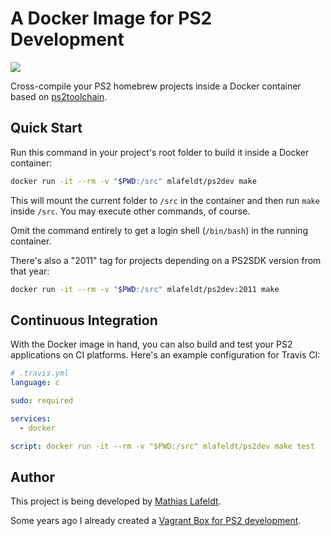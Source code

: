 # A Docker Image for PS2 Development

[![](https://images.microbadger.com/badges/image/mlafeldt/ps2dev.svg)](https://microbadger.com/images/mlafeldt/ps2dev)

Cross-compile your PS2 homebrew projects inside a Docker container based on
[ps2toolchain](https://github.com/ps2dev/ps2toolchain).

## Quick Start

Run this command in your project's root folder to build it inside a Docker
container:

```bash
docker run -it --rm -v "$PWD:/src" mlafeldt/ps2dev make
```

This will mount the current folder to `/src` in the container and then run
`make` inside `/src`. You may execute other commands, of course.

Omit the command entirely to get a login shell (`/bin/bash`) in the running
container.

There's also a "2011" tag for projects depending on a PS2SDK version from that
year:

```bash
docker run -it --rm -v "$PWD:/src" mlafeldt/ps2dev:2011 make
```

## Continuous Integration

With the Docker image in hand, you can also build and test your PS2 applications
on CI platforms. Here's an example configuration for Travis CI:

```yaml
# .travis.yml
language: c

sudo: required

services:
  - docker

script: docker run -it --rm -v "$PWD:/src" mlafeldt/ps2dev make test
```

## Author

This project is being developed by [Mathias Lafeldt](https://twitter.com/mlafeldt).

Some years ago I already created a [Vagrant Box for PS2 development](https://mlafeldt.github.io/blog/building-a-vagrant-box-for-ps2-development/).
